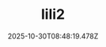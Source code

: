 ---
title: "lili2"
description: ""
image: "/uploads/photos/1761814099476-lili2.webp"
thumbnail: "/uploads/photos/1761814099476-lili2-thumb.webp"
width: 4898
height: 3265
featured: false
date: 2025-10-30T08:48:19.478Z
order: 0
---
